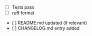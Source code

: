 - [ ] Tests pass
- [ ] ruff format
- [ ] README.md updated (if relevant)
- [ ] CHANGELOG.md entry added
